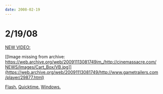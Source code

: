 ```yaml
---
date: 2008-02-19
---
```

# 2/19/08

[NEW VIDEO:](https://web.archive.org/web/20091113081749/http://www.gametrailers.com/player/30755.html)

[[Image missing from archive: https://web.archive.org/web/20091113081749im_/http://cinemassacre.com/NEWS/Images/Cart_Box/VB.jpg]](https://web.archive.org/web/20091113081749/http://www.gametrailers.com/player/29877.html)

[Flash.](https://web.archive.org/web/20091113081749/http://www.gametrailers.com/player/30755.html?type=flv)
[Quicktime.](https://web.archive.org/web/20091113081749/http://www.gametrailers.com/player/30755.html?type=mov)
[Windows.](https://web.archive.org/web/20091113081749/http://www.gametrailers.com/player/30755.html?type=wmv)